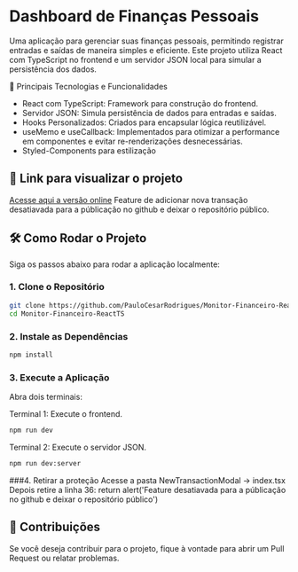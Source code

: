 # Dashboard de Finanças Pessoais

Uma aplicação para gerenciar suas finanças pessoais, permitindo registrar entradas e saídas de maneira simples e eficiente. Este projeto utiliza React com TypeScript no frontend e um servidor JSON local para simular a persistência dos dados.

🧩 Principais Tecnologias e Funcionalidades
- React com TypeScript: Framework para construção do frontend.                      
- Servidor JSON: Simula persistência de dados para entradas e saídas.              
- Hooks Personalizados: Criados para encapsular lógica reutilizável.  
- useMemo e useCallback: Implementados para otimizar a performance em componentes e evitar re-renderizações desnecessárias.
- Styled-Components para estilização

## 🚀 Link para visualizar o projeto
[Acesse aqui a versão online](https://monitor-financeiro-react-ts.vercel.app/)
Feature de adicionar nova transação desatiavada para a públicação no github e deixar o repositório público.


## 🛠️ Como Rodar o Projeto

Siga os passos abaixo para rodar a aplicação localmente:

### 1. Clone o Repositório

```bash
git clone https://github.com/PauloCesarRodrigues/Monitor-Financeiro-ReactTS.git
cd Monitor-Financeiro-ReactTS
```

### 2. Instale as Dependências

```bash
npm install
```

### 3. Execute a Aplicação
  Abra dois terminais:

  Terminal 1: Execute o frontend.

```bash
npm run dev
```

  Terminal 2: Execute o servidor JSON.
```bash
npm run dev:server
```

###4. Retirar a proteção
 Acesse a pasta NewTransactionModal -> index.tsx
 Depois retire a linha 36: return alert('Feature desatiavada para a públicação no github e deixar o repositório público')

## 🤝 Contribuições

Se você deseja contribuir para o projeto, fique à vontade para abrir um Pull Request ou relatar problemas.
